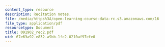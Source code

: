```yaml
---
content_type: resource
description: Recitation notes.
file: /media/https%3A/open-learning-course-data-rc.s3.amazonaws.com/16-050-thermal-energy-fall-2002/67e63a92e832a9bb1fc20210af97efe0_091902_rec2.pdf
file_type: application/pdf
resourcetype: Document
title: 091902_rec2.pdf
uid: 67e63a92-e832-a9bb-1fc2-0210af97efe0
---
```

